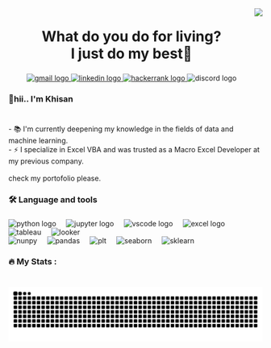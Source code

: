 <img align="right" height="160" src="https://media1.tenor.com/m/oSXakeVkXMoAAAAd/chainsaw-man-metro.gif"  />

###

<h1 align="center">What do you do for living? <br>I just do my best👋</h1>

###

<div align="center">
  <a href="https://mail.google.com/mail/u/0/?fs=1&to=shinaruikhisan@gmail.com&su=&body=&tf=cm" target="_blank">
    <img src="https://img.shields.io/static/v1?message=Gmail&logo=gmail&label=&color=D14836&logoColor=white&labelColor=&style=for-the-badge" height="25" alt="gmail logo"  />
  </a>
  <a href="https://www.linkedin.com/in/muhammad-khisanul-fakhrudin-akbar/" target="_blank">
    <img src="https://img.shields.io/static/v1?message=LinkedIn&logo=linkedin&label=&color=0077B5&logoColor=white&labelColor=&style=for-the-badge" height="25" alt="linkedin logo"  />
  </a>
  <a href="https://www.hackerrank.com/profile/shinaruikhisan" target="_blank">
    <img src="https://img.shields.io/static/v1?message=HackerRank&logo=hackerrank&label=&color=2EC866&logoColor=white&labelColor=&style=for-the-badge" height="25" alt="hackerrank logo"  />
  </a>
  <img src="https://img.shields.io/static/v1?message=Discord&logo=discord&label=khisan&color=7289DA&logoColor=white&labelColor=&style=for-the-badge" height="25" alt="discord logo"  />
</div>

###

<h3 align="left">👋hii..  I'm Khisan</h3>

###

<p align="left"><br>- 📚 I'm currently deepening my knowledge in the fields of data and machine learning.<br>- ⚡ I specialize in Excel VBA and was trusted as a Macro Excel Developer at my previous company.<br><br>check my portofolio please.</p>

###

<h3 align="left">🛠 Language and tools</h3>

###

<div align="left">
  <img src="https://cdn.jsdelivr.net/gh/devicons/devicon/icons/python/python-original.svg" height="40" alt="python logo"  />
  <img width="12" />
  <img src="https://cdn.jsdelivr.net/gh/devicons/devicon/icons/jupyter/jupyter-original.svg" height="40" alt="jupyter logo"  />
  <img width="12" />
  <img src="https://cdn.jsdelivr.net/gh/devicons/devicon/icons/vscode/vscode-original.svg" height="40" alt="vscode logo"  />
  <img width="12" />
  <img src="https://img.icons8.com/?size=100&id=117561&format=png&color=000000" height="40" alt="excel logo"  />
  <img width="12" />
  <img src="https://img.icons8.com/?size=100&id=9Kvi1p1F0tUo&format=png&color=000000" height="40" alt="tableau"  />
  <img width="12" />
  <img src="https://img.icons8.com/?size=100&id=SruJhzn0nnLl&format=png&color=000000" height="40" alt="looker"  />
</div>

<div align="left">
  <img src="https://img.icons8.com/?size=100&id=aR9CXyMagKIS&format=png&color=000000" height="40" alt="nunpy"  />
  <img width="12" />
  <img src="https://img.icons8.com/?size=100&id=xSkewUSqtErH&format=png&color=000000" height="40" alt="pandas"  />
  <img width="12" />
  <img src="https://matplotlib.org/stable/_images/sphx_glr_logos2_001_2_00x.png" height="40" alt="plt"  />
  <img width="12" />
  <img src="https://seaborn.pydata.org/_images/logo-tall-lightbg.svg" height="40" alt="seaborn"  />
  <img width="12" />
  <img src="https://upload.wikimedia.org/wikipedia/commons/0/05/Scikit_learn_logo_small.svg" height="40" alt="sklearn"  />
</div>
  
###

<h3 align="left">🔥   My Stats :</h3>

###
<br clear="both">

<img src="https://raw.githubusercontent.com/Meowstronot/Meowstronot/output/snake.svg" alt="Snake animation" />

###
